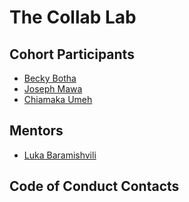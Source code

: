 # The Collab Lab

## Cohort Participants
- [Becky Botha](https://github.com/rb50)
- [Joseph Mawa](https://github.com/nibble0101)
- [Chiamaka Umeh](https://github.com/Amaka202)

## Mentors
- [Luka Baramishvili](https://github.com/lukabaramishvili)

## Code of Conduct Contacts
